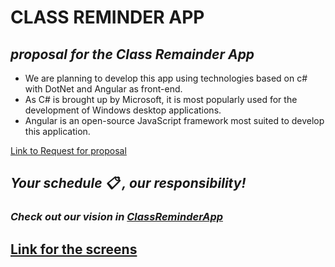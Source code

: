 # CLASS REMINDER APP


## ___proposal for the Class Remainder App___

- We are planning to develop this app using technologies based on c# with DotNet and Angular as front-end.
- As C# is brought up by Microsoft, it is most popularly used for the development of Windows desktop applications. 
- Angular is an open-source JavaScript framework most suited to develop this application.

[Link to Request for proposal](https://github.com/harshakurra123/ClassRemainder)


## ___Your schedule :clipboard: , our responsibility!___   
###  ___Check out our vision in [ClassReminderApp](https://github.com/TejaswiNallavolu/ClassReminderApp)___ 

## [Link for the screens](https://github.com/TejaswiNallavolu/proposal/tree/main/images)

